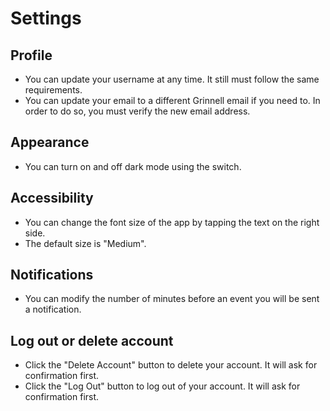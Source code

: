 # Settings

## Profile

- You can update your username at any time. It still must follow the same requirements.
- You can update your email to a different Grinnell email if you need to. In order to do so, you must verify the new email address.

## Appearance

- You can turn on and off dark mode using the switch.

## Accessibility

- You can change the font size of the app by tapping the text on the right side.
- The default size is "Medium".

## Notifications

- You can modify the number of minutes before an event you will be sent a notification.

## Log out or delete account

- Click the "Delete Account" button to delete your account. It will ask for confirmation first. 
- Click the "Log Out" button to log out of your account. It will ask for confirmation first.